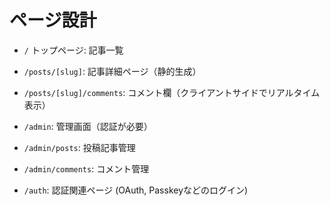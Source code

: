 # ページ設計

- `/` トップページ: 記事一覧

- `/posts/[slug]`: 記事詳細ページ（静的生成）

- `/posts/[slug]/comments`: コメント欄（クライアントサイドでリアルタイム表示）

- `/admin`: 管理画面（認証が必要）

- `/admin/posts`: 投稿記事管理

- `/admin/comments`: コメント管理

- `/auth`: 認証関連ページ (OAuth, Passkeyなどのログイン)

